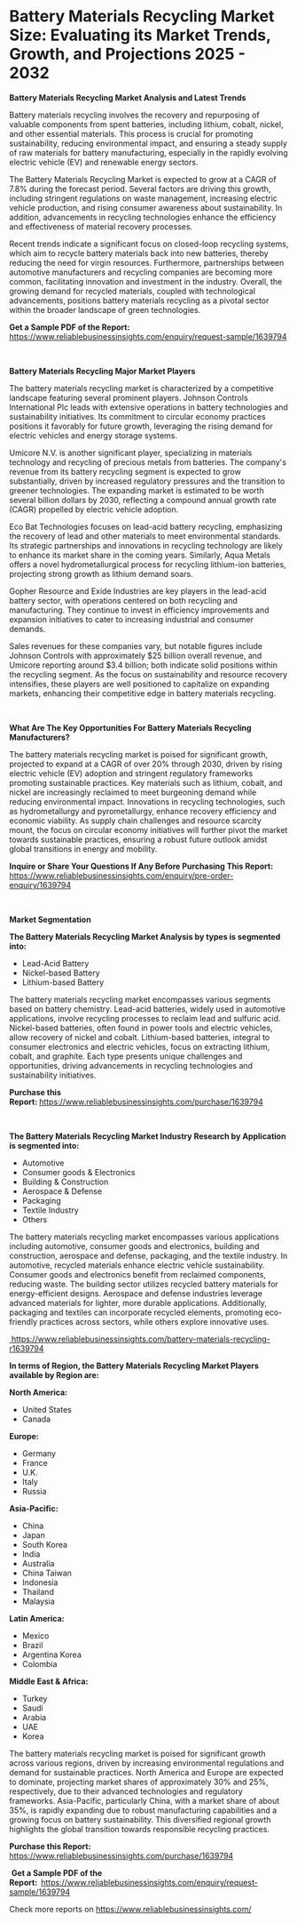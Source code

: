 <p><h1>Battery Materials Recycling Market Size: Evaluating its Market Trends, Growth, and Projections 2025 - 2032</h1></p><p><strong>Battery Materials Recycling Market Analysis and Latest Trends</strong></p>
<p><p>Battery materials recycling involves the recovery and repurposing of valuable components from spent batteries, including lithium, cobalt, nickel, and other essential materials. This process is crucial for promoting sustainability, reducing environmental impact, and ensuring a steady supply of raw materials for battery manufacturing, especially in the rapidly evolving electric vehicle (EV) and renewable energy sectors.</p><p>The Battery Materials Recycling Market is expected to grow at a CAGR of 7.8% during the forecast period. Several factors are driving this growth, including stringent regulations on waste management, increasing electric vehicle production, and rising consumer awareness about sustainability. In addition, advancements in recycling technologies enhance the efficiency and effectiveness of material recovery processes.</p><p>Recent trends indicate a significant focus on closed-loop recycling systems, which aim to recycle battery materials back into new batteries, thereby reducing the need for virgin resources. Furthermore, partnerships between automotive manufacturers and recycling companies are becoming more common, facilitating innovation and investment in the industry. Overall, the growing demand for recycled materials, coupled with technological advancements, positions battery materials recycling as a pivotal sector within the broader landscape of green technologies.</p></p>
<p><strong>Get a Sample PDF of the Report:&nbsp;</strong> <a href="https://www.reliablebusinessinsights.com/enquiry/request-sample/1639794?utm_campaign=2275&utm_medium=2&utm_source=Github&utm_content=ia&utm_term=13022025&utm_id=battery-materials-recycling">https://www.reliablebusinessinsights.com/enquiry/request-sample/1639794</a></p>
<p>&nbsp;</p>
<p><strong>Battery Materials Recycling Major Market Players</strong></p>
<p><p>The battery materials recycling market is characterized by a competitive landscape featuring several prominent players. Johnson Controls International Plc leads with extensive operations in battery technologies and sustainability initiatives. Its commitment to circular economy practices positions it favorably for future growth, leveraging the rising demand for electric vehicles and energy storage systems.</p><p>Umicore N.V. is another significant player, specializing in materials technology and recycling of precious metals from batteries. The company's revenue from its battery recycling segment is expected to grow substantially, driven by increased regulatory pressures and the transition to greener technologies. The expanding market is estimated to be worth several billion dollars by 2030, reflecting a compound annual growth rate (CAGR) propelled by electric vehicle adoption.</p><p>Eco Bat Technologies focuses on lead-acid battery recycling, emphasizing the recovery of lead and other materials to meet environmental standards. Its strategic partnerships and innovations in recycling technology are likely to enhance its market share in the coming years. Similarly, Aqua Metals offers a novel hydrometallurgical process for recycling lithium-ion batteries, projecting strong growth as lithium demand soars.</p><p>Gopher Resource and Exide Industries are key players in the lead-acid battery sector, with operations centered on both recycling and manufacturing. They continue to invest in efficiency improvements and expansion initiatives to cater to increasing industrial and consumer demands.</p><p>Sales revenues for these companies vary, but notable figures include Johnson Controls with approximately $25 billion overall revenue, and Umicore reporting around $3.4 billion; both indicate solid positions within the recycling segment. As the focus on sustainability and resource recovery intensifies, these players are well positioned to capitalize on expanding markets, enhancing their competitive edge in battery materials recycling.</p></p>
<p>&nbsp;</p>
<p><strong>What Are The Key Opportunities For Battery Materials Recycling Manufacturers?</strong></p>
<p><p>The battery materials recycling market is poised for significant growth, projected to expand at a CAGR of over 20% through 2030, driven by rising electric vehicle (EV) adoption and stringent regulatory frameworks promoting sustainable practices. Key materials such as lithium, cobalt, and nickel are increasingly reclaimed to meet burgeoning demand while reducing environmental impact. Innovations in recycling technologies, such as hydrometallurgy and pyrometallurgy, enhance recovery efficiency and economic viability. As supply chain challenges and resource scarcity mount, the focus on circular economy initiatives will further pivot the market towards sustainable practices, ensuring a robust future outlook amidst global transitions in energy and mobility.</p></p>
<p><strong>Inquire or Share Your Questions If Any Before Purchasing This Report:</strong> <a href="https://www.reliablebusinessinsights.com/enquiry/pre-order-enquiry/1639794?utm_campaign=2275&utm_medium=2&utm_source=Github&utm_content=ia&utm_term=13022025&utm_id=battery-materials-recycling">https://www.reliablebusinessinsights.com/enquiry/pre-order-enquiry/1639794</a></p>
<p>&nbsp;</p>
<p><strong>Market Segmentation</strong></p>
<p><strong>The Battery Materials Recycling Market Analysis by types is segmented into:</strong></p>
<p><ul><li>Lead-Acid Battery</li><li>Nickel-based Battery</li><li>Lithium-based Battery</li></ul></p>
<p><p>The battery materials recycling market encompasses various segments based on battery chemistry. Lead-acid batteries, widely used in automotive applications, involve recycling processes to reclaim lead and sulfuric acid. Nickel-based batteries, often found in power tools and electric vehicles, allow recovery of nickel and cobalt. Lithium-based batteries, integral to consumer electronics and electric vehicles, focus on extracting lithium, cobalt, and graphite. Each type presents unique challenges and opportunities, driving advancements in recycling technologies and sustainability initiatives.</p></p>
<p><strong>Purchase this Report:&nbsp;</strong><a href="https://www.reliablebusinessinsights.com/purchase/1639794?utm_campaign=2275&utm_medium=2&utm_source=Github&utm_content=ia&utm_term=13022025&utm_id=battery-materials-recycling">https://www.reliablebusinessinsights.com/purchase/1639794</a></p>
<p>&nbsp;</p>
<p><strong>The Battery Materials Recycling Market Industry Research by Application is segmented into:</strong></p>
<p><ul><li>Automotive</li><li>Consumer goods & Electronics</li><li>Building & Construction</li><li>Aerospace & Defense</li><li>Packaging</li><li>Textile Industry</li><li>Others</li></ul></p>
<p><p>The battery materials recycling market encompasses various applications including automotive, consumer goods and electronics, building and construction, aerospace and defense, packaging, and the textile industry. In automotive, recycled materials enhance electric vehicle sustainability. Consumer goods and electronics benefit from reclaimed components, reducing waste. The building sector utilizes recycled battery materials for energy-efficient designs. Aerospace and defense industries leverage advanced materials for lighter, more durable applications. Additionally, packaging and textiles can incorporate recycled elements, promoting eco-friendly practices across sectors, while others explore innovative uses.</p></p>
<p><a href="https://www.reliablebusinessinsights.com/battery-materials-recycling-r1639794?utm_campaign=2275&utm_medium=2&utm_source=Github&utm_content=ia&utm_term=13022025&utm_id=battery-materials-recycling">&nbsp;https://www.reliablebusinessinsights.com/battery-materials-recycling-r1639794</a></p>
<p><strong>In terms of Region, the Battery Materials Recycling Market Players available by Region are:</strong></p>
<p>
    <p> <strong> North America: </strong>
        <ul>
            <li>United States</li>
            <li>Canada</li>
        </ul>
        </p> 
    <p> <strong> Europe: </strong>
        <ul>
            <li>Germany</li>
            <li>France</li>
            <li>U.K.</li>
            <li>Italy</li>
            <li>Russia</li>
        </ul>
        </p> 
    <p> <strong> Asia-Pacific: </strong>
        <ul>
            <li>China</li>
            <li>Japan</li>
            <li>South Korea</li>
            <li>India</li>
            <li>Australia</li>
            <li>China Taiwan</li>
            <li>Indonesia</li>
            <li>Thailand</li>
            <li>Malaysia</li>
        </ul>
        </p> 
    <p> <strong> Latin America: </strong>
        <ul>
            <li>Mexico</li>
            <li>Brazil</li>
            <li>Argentina Korea</li>
            <li>Colombia</li>
        </ul>
        </p> 
    <p> <strong> Middle East & Africa: </strong>
        <ul>
            <li>Turkey</li>
            <li>Saudi</li>
            <li>Arabia</li>
            <li>UAE</li>
            <li>Korea</li>
        </ul>
    </p>
    </p>
<p><p>The battery materials recycling market is poised for significant growth across various regions, driven by increasing environmental regulations and demand for sustainable practices. North America and Europe are expected to dominate, projecting market shares of approximately 30% and 25%, respectively, due to their advanced technologies and regulatory frameworks. Asia-Pacific, particularly China, with a market share of about 35%, is rapidly expanding due to robust manufacturing capabilities and a growing focus on battery sustainability. This diversified regional growth highlights the global transition towards responsible recycling practices.</p></p>
<p><strong>Purchase this Report: </strong><a href="https://www.reliablebusinessinsights.com/purchase/1639794?utm_campaign=2275&utm_medium=2&utm_source=Github&utm_content=ia&utm_term=13022025&utm_id=battery-materials-recycling">https://www.reliablebusinessinsights.com/purchase/1639794</a></p>
<p>&nbsp;<strong>Get a Sample PDF of the Report:&nbsp;&nbsp;</strong><a href="https://www.reliablebusinessinsights.com/enquiry/request-sample/1639794?utm_campaign=2275&utm_medium=2&utm_source=Github&utm_content=ia&utm_term=13022025&utm_id=battery-materials-recycling">https://www.reliablebusinessinsights.com/enquiry/request-sample/1639794</a></p>
<p><strong></strong></p>
<p>Check more reports on <a href="https://www.reliablebusinessinsights.com/?utm_campaign=2275&utm_medium=2&utm_source=Github&utm_content=ia&utm_term=13022025&utm_id=battery-materials-recycling">https://www.reliablebusinessinsights.com/</a></p>